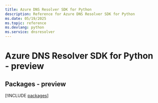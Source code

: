 ```yaml
---
title: Azure DNS Resolver SDK for Python
description: Reference for Azure DNS Resolver SDK for Python
ms.date: 05/19/2025
ms.topic: reference
ms.devlang: python
ms.service: dnsresolver
---
```

# Azure DNS Resolver SDK for Python - preview
## Packages - preview
[!INCLUDE [packages](dns-resolver-index.md)]
